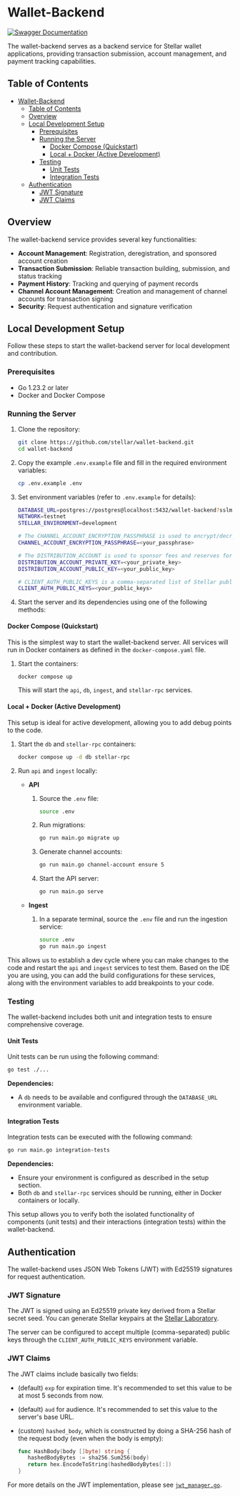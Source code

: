 # Wallet-Backend

[![Swagger Documentation](https://img.shields.io/badge/docs-swagger-blue?logo=swagger)](https://petstore.swagger.io/?url=https://raw.githubusercontent.com/stellar/wallet-backend/refs/heads/main/openapi/main.yaml)

The wallet-backend serves as a backend service for Stellar wallet applications, providing transaction submission,
account management, and payment tracking capabilities.

## Table of Contents

- [Wallet-Backend](#wallet-backend)
  - [Table of Contents](#table-of-contents)
  - [Overview](#overview)
  - [Local Development Setup](#local-development-setup)
    - [Prerequisites](#prerequisites)
    - [Running the Server](#running-the-server)
      - [Docker Compose (Quickstart)](#docker-compose-quickstart)
      - [Local + Docker (Active Development)](#local--docker-active-development)
    - [Testing](#testing)
      - [Unit Tests](#unit-tests)
      - [Integration Tests](#integration-tests)
  - [Authentication](#authentication)
    - [JWT Signature](#jwt-signature)
    - [JWT Claims](#jwt-claims)

## Overview

The wallet-backend service provides several key functionalities:

- **Account Management**: Registration, deregistration, and sponsored account creation
- **Transaction Submission**: Reliable transaction building, submission, and status tracking
- **Payment History**: Tracking and querying of payment records
- **Channel Account Management**: Creation and management of channel accounts for transaction signing
- **Security**: Request authentication and signature verification

## Local Development Setup

Follow these steps to start the wallet-backend server for local development and contribution.

### Prerequisites

- Go 1.23.2 or later
- Docker and Docker Compose

### Running the Server

1. Clone the repository:

   ```bash
   git clone https://github.com/stellar/wallet-backend.git
   cd wallet-backend
   ```

2. Copy the example `.env.example` file and fill in the required environment variables:

   ```bash
   cp .env.example .env
   ```

3. Set environment variables (refer to `.env.example` for details):

   ```bash
   DATABASE_URL=postgres://postgres@localhost:5432/wallet-backend?sslmode=disable
   NETWORK=testnet
   STELLAR_ENVIRONMENT=development

   # The CHANNEL_ACCOUNT_ENCRYPTION_PASSPHRASE is used to encrypt/decrypt the channel accounts private keys. A strong passphrase is recommended.
   CHANNEL_ACCOUNT_ENCRYPTION_PASSPHRASE=<your_passphrase>

   # The DISTRIBUTION_ACCOUNT is used to sponsor fees and reserves for the client transactions. It must be an existing account with XLM balance.
   DISTRIBUTION_ACCOUNT_PRIVATE_KEY=<your_private_key>
   DISTRIBUTION_ACCOUNT_PUBLIC_KEY=<your_public_key>

   # CLIENT_AUTH_PUBLIC_KEYS is a comma-separated list of Stellar public keys whose private key(s) are authorized to sign the authentication header. They must be Stellar addresses.
   CLIENT_AUTH_PUBLIC_KEYS=<your_public_keys>
   ```

4. Start the server and its dependencies using one of the following methods:

#### Docker Compose (Quickstart)

This is the simplest way to start the wallet-backend server. All services will run in Docker containers as defined in the `docker-compose.yaml` file.

1. Start the containers:

   ```bash
   docker compose up
   ```

   This will start the `api`, `db`, `ingest`, and `stellar-rpc` services.

#### Local + Docker (Active Development)

This setup is ideal for active development, allowing you to add debug points to the code.

1. Start the `db` and `stellar-rpc` containers:

   ```bash
   docker compose up -d db stellar-rpc
   ```

2. Run `api` and `ingest` locally:

   - **API**
      1. Source the `.env` file:

         ```bash
         source .env
         ```

      2. Run migrations:

         ```bash
         go run main.go migrate up
         ```

      3. Generate channel accounts:

         ```bash
         go run main.go channel-account ensure 5
         ```

      4. Start the API server:

         ```bash
         go run main.go serve
         ```

   - **Ingest**
     1. In a separate terminal, source the `.env` file and run the ingestion service:

        ```bash
        source .env
        go run main.go ingest
        ```

This allows us to establish a dev cycle where you can make changes to the code and restart the `api` and `ingest`
services to test them. Based on the IDE you are using, you can add the build configurations for these services, along
with the environment variables to add breakpoints to your code.

### Testing

The wallet-backend includes both unit and integration tests to ensure comprehensive coverage.

#### Unit Tests

Unit tests can be run using the following command:

```bash
go test ./...
```

**Dependencies:**

- A `db` needs to be available and configured through the `DATABASE_URL` environment variable.

#### Integration Tests

Integration tests can be executed with the following command:

```bash
go run main.go integration-tests
```

**Dependencies:**

- Ensure your environment is configured as described in the setup section.
- Both `db` and `stellar-rpc` services should be running, either in Docker containers or locally.

This setup allows you to verify both the isolated functionality of components (unit tests) and their interactions (integration tests) within the wallet-backend.

## Authentication

The wallet-backend uses JSON Web Tokens (JWT) with Ed25519 signatures for request authentication.

### JWT Signature

The JWT is signed using an Ed25519 private key derived from a Stellar secret seed. You can generate Stellar keypairs at the [Stellar Laboratory](https://lab.stellar.org/account/create?$=network$id=testnet&label=Testnet&horizonUrl=https:////horizon-testnet.stellar.org&rpcUrl=https:////soroban-testnet.stellar.org&passphrase=Test%20SDF%20Network%20/;%20September%202015;;).

The server can be configured to accept multiple (comma-separated) public keys through the `CLIENT_AUTH_PUBLIC_KEYS` environment variable.

### JWT Claims

The JWT claims include basically two fields:

- (default) `exp` for expiration time. It's recommended to set this value to be at most 5 seconds from now.
- (default) `aud` for audience. It's recommended to set this value to the server's base URL.
- (custom) `hashed_body`, which is constructed by doing a SHA-256 hash of the request body (even when the body is empty):

   ```go
   func HashBody(body []byte) string {
      hashedBodyBytes := sha256.Sum256(body)
      return hex.EncodeToString(hashedBodyBytes[:])
   }
   ```

For more details on the JWT implementation, please see [`jwt_manager.go`](./pkg/wbclient/auth/jwt_manager.go).
